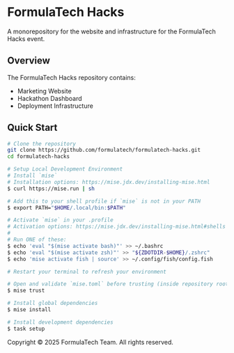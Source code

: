 # FormulaTech Hacks

A monorepository for the website and infrastructure for the FormulaTech Hacks event.

## Overview

The FormulaTech Hacks repository contains:

- Marketing Website
- Hackathon Dashboard
- Deployment Infrastructure

## Quick Start

```bash
# Clone the repository
git clone https://github.com/formulatech/formulatech-hacks.git
cd formulatech-hacks

# Setup Local Development Environment
# Install `mise`
# Installation options: https://mise.jdx.dev/installing-mise.html
$ curl https://mise.run | sh

# Add this to your shell profile if `mise` is not in your PATH
$ export PATH="$HOME/.local/bin:$PATH"

# Activate `mise` in your .profile
# Activation options: https://mise.jdx.dev/installing-mise.html#shells
#
# Run ONE of these:
$ echo 'eval "$(mise activate bash)"' >> ~/.bashrc
$ echo 'eval "$(mise activate zsh)"' >> "${ZDOTDIR-$HOME}/.zshrc"
$ echo 'mise activate fish | source' >> ~/.config/fish/config.fish

# Restart your terminal to refresh your environment

# Open and validate `mise.toml` before trusting (inside repository root)
$ mise trust

# Install global dependencies
$ mise install

# Install development dependencies
$ task setup
```

Copyright © 2025 FormulaTech Team. All rights reserved.
